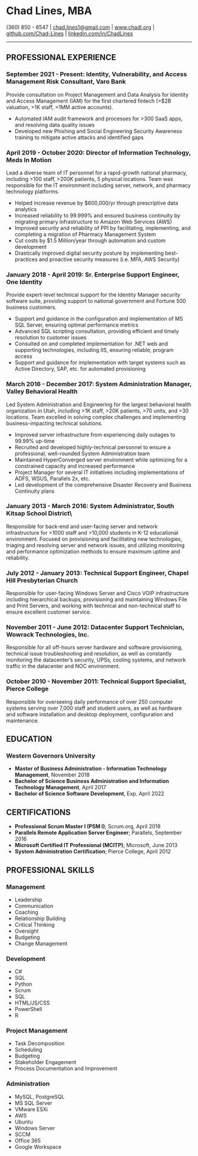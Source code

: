 # Chad Lines, MBA
(360) 850 - 6547 | chad.lines1@gmail.com | www.chadl.org | [github.com/Chad-Lines](https://github.com/Chad-Lines) | [linkedin.com/in/ChadLines](https://wwww.linkedin.com/in/chadlines)

---
## PROFESSIONAL EXPERIENCE

### September 2021 - Present: Identity, Vulnerability, and Access Management Risk Consultant, Varo Bank
Provide consultation on Project Management and Data Analysis for Identity and Access Management (IAM) for the first chartered fintech (>$2B valuation, >1K staff, >1MM active accounts).

* Automated IAM audit framework and processes for >300 SaaS apps, and resolving data quality issues
* Developed new Phishing and Social Engineering Security Awareness training to mitigate active attacks and
identified gaps

### April 2019 - October 2020: Director of Information Technology, Meds In Motion
Lead a diverse team of IT personnel for a rapid-growth national pharmacy, including >100 staff, >200K patients, 5 physical locations. Team was responsible for the IT environment including server, network, and pharmacy technology platforms.

* Helped increase revenue by $600,000/yr through prescriptive data analytics
* Increased reliability to 99.999% and ensured business continuity by migrating primary infrastructure to
Amazon Web Services (AWS)
* Improved security and reliability of PPI by facilitating, implementing, and completing a migration of
Pharmacy Management System
* Cut costs by $1.5 Million/year through automation and custom development
* Drastically improved digital security posture by implementing best-practices and proactive security
measures (i.e. MFA, AWS Security)

### January 2018 - April 2019: Sr. Enterprise Support Engineer, One Identity
Provide expert-level technical support for the Identity Manager security software suite, providing support to national government and Fortune 500 business customers.

* Support and guidance in the configuration and implementation of MS SQL Server, ensuring optimal
performance metrics
* Advanced SQL scripting consultation, providing efficient and timely resolution to customer issues
* Consulted on and completed implementation for .NET web and supporting technologies, including IIS,
ensuring reliable, program access
* Support and guidance for implementation with target systems such as Active Directory, SAP, etc. for
automated provisioning

### March 2016 - December 2017: System Administration Manager, Valley Behavioral Health
Led System Administration and Engineering for the largest behavioral health organization in Utah, including >1K staff, >20K patients, >70 units, and >30 locations. Team excelled in solving complex challenges and implementing business-impacting technical solutions.

* Improved server infrastructure from experiencing daily outages to 99.99% up-time
* Recruited and developed highly-technical personnel to ensure a professional, well-rounded System
Administration team
* Maintained HyperConverged server environment while optimizing for a constrained capacity and increased
performance
* Project Manager for several IT initiatives including implementations of ADFS, WSUS, Parallels 2x, etc.
* Led development of the comprehensive Disaster Recovery and Business Continuity plans

### January 2013 - March 2016: System Administrator, South Kitsap School District\
Responsible for back-end and user-facing server and network infrastructure for >1000 staff and >10,000 students in K-12 educational environment. Focused on provisioning and facilitating new technologies, triaging and resolving server and network issues, and utilizing monitoring and performance optimization methods to ensure maximum uptime and reliability.

### July 2012 - January 2013: Technical Support Engineer, Chapel Hill Presbyterian Church
Responsible for user-facing Windows Server and Cisco VOIP infrastructure including hierarchical backups, provisioning and maintaining Windows File and Print Servers, and working with technical and non-technical staff to ensure excellent customer service.

### November 2011 - June 2012: Datacenter Support Technician, Wowrack Technologies, Inc.
Responsible for all off-hours server hardware and software provisioning, technical issue troubleshooting and resolution, as well as constantly monitoring the datacenter’s security, UPSs, cooling systems, and network traffic in the datacenter and NOC environment.

### October 2010 - November 2011: Technical Support Specialist, Pierce College
Responsible for overseeing daily performance of over 250 computer systems serving over 7,000 staff and student users, as well as hardware and software installation and desktop deployment, configuration and maintenance.

## EDUCATION

### Western Governors University
* **Master of Business Administration - Information Technology Management**, November 2018
* **Bachelor of Science Business Administration and Information Technology Management**, April 2017
* **Bachelor of Science Software Development**, Exp. April 2022

## CERTIFICATIONS

* **Professional Scrum Master I (PSM I)**; Scrum.org, April 2018
* **Parallels Remote Application Server Engineer**; Parallels, September 2016
* **Microsoft Certified IT Professional (MCITP)**; Microsoft, June 2013
* **System Administration Certification**; Pierce College, April 2012

## PROFESSIONAL SKILLS

### Management

* Leadership
* Communication
* Coaching
* Relationship Building
* Critical Thinking
* Oversight
* Budgeting
* Change Management

### Development

* C#
* SQL
* Python
* Scrum
* SQL
* HTML/JS/CSS
* PowerShell
* R

### Project Management

* Task Decomposition
* Scheduling
* Budgeting
* Stakeholder Engagement
* Process Documentation and Improvement

### Administration

* MySQL, PostgreSQL
* MS SQL Server
* VMware ESXi
* AWS
* Ubuntu
* Windows Server
* SCCM
* Office 365
* Google Workspace